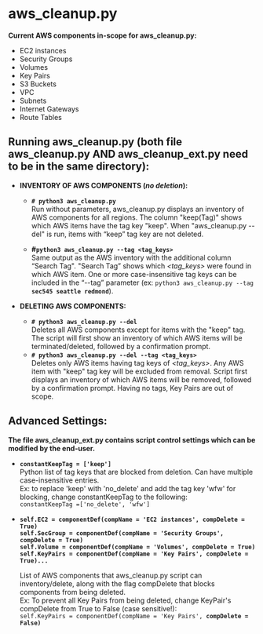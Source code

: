 # aws_cleanup.py
**Current AWS components in-scope for aws_cleanup.py:**
- EC2 instances 
- Security Groups 
- Volumes 
- Key Pairs 
- S3 Buckets 
- VPC 
- Subnets 
- Internet Gateways 
- Route Tables

## Running aws_cleanup.py (both file aws_cleanup.py AND aws_cleanup_ext.py need to be in the same directory):
- **INVENTORY OF AWS COMPONENTS (_no deletion_):**
  - **``# python3 aws_cleanup.py``**  
    Run without parameters, aws_cleanup.py displays an inventory of AWS components for all regions. The column "keep(Tag)" shows which AWS items have the tag key "keep". When "aws_cleanup.py --del" is run, items with “keep” tag key are not deleted.

  - **#``python3 aws_cleanup.py --tag <tag_keys>``**  
    Same output as the AWS inventory with the additional column “Search Tag". "Search Tag” shows which _<tag_keys>_ were found in which AWS item. One or more case-insensitive tag keys can be included in the “--tag” parameter (ex: ``python3 aws_cleanup.py --tag ``**``sec545 seattle redmond``**).  
 
 
- **DELETING AWS COMPONENTS:**
  - **``# python3 aws_cleanup.py --del``**  
    Deletes all AWS components except for items with the "keep" tag. The script will first show an inventory of which AWS items will be terminated/deleted, followed by a confirmation prompt.
  - **``# python3 aws_cleanup.py --del --tag <tag_keys>``**   
    Deletes only AWS items having tag keys of _<tag_keys>_. Any AWS item with "keep" tag key will be excluded from removal. Script first displays an inventory of which AWS items will be removed, followed by a confirmation prompt. Having no tags, Key Pairs are out of scope.  


## Advanced Settings:
**The file aws_cleanup_ext.py contains script control settings which can be modified by the end-user.**
- **``constantKeepTag = ['keep']``**  
  Python list of tag keys that are blocked from deletion.  Can have multiple case-insensitive entries.  
  Ex: to replace 'keep' with 'no_delete' and add the tag key 'wfw' for blocking, change constantKeepTag to the following:  
    ``constantKeepTag =['no_delete', 'wfw']``
    
- **``self.EC2 = componentDef(compName = 'EC2 instances', compDelete = True)``**  
  **``self.SecGroup = componentDef(compName = 'Security Groups', compDelete = True)``**  
  **``self.Volume = componentDef(compName = 'Volumes', compDelete = True)``**  
  **``self.KeyPairs = componentDef(compName = 'Key Pairs', compDelete = True)...``**  
  
  List of AWS components that aws_cleanup.py script can inventory/delete, along with the flag compDelete that blocks components from being deleted.  
  Ex: To prevent all Key Pairs from being deleted, change KeyPair's compDelete from True to False (case sensitive!):  
    ``self.KeyPairs = componentDef(compName = 'Key Pairs', ``**``compDelete = False)``**
